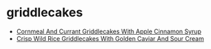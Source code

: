 # griddlecakes

 * [Cornmeal And Currant Griddlecakes With Apple Cinnamon Syrup](index/c/cornmeal-and-currant-griddlecakes-with-apple-cinnamon-syrup-102945.json)
 * [Crisp Wild Rice Griddlecakes With Golden Caviar And Sour Cream](index/c/crisp-wild-rice-griddlecakes-with-golden-caviar-and-sour-cream-14446.json)
